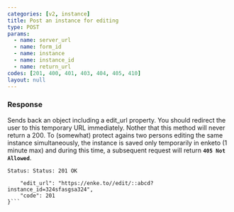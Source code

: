 ```yaml
---
categories: [v2, instance]
title: Post an instance for editing
type: POST
params: 
  - name: server_url 
  - name: form_id
  - name: instance
  - name: instance_id
  - name: return_url
codes: [201, 400, 401, 403, 404, 405, 410]
layout: null
---
```


### Response

Sends back an object including a edit_url property. You should redirect the user to this temporary URL immediately. Nother that this method will never return a 200. To (somewhat) protect agains two persons editing the same instance simultaneously, the instance is saved only temporarily in enketo (1 minute max) and during this time, a subsequent request will return **`405 Not Allowed`**.

```Status: Status: 201 OK```
```{
    "edit_url": "https://enke.to//edit/::abcd?instance_id=324sfasgsa324",
    "code": 201
}```
